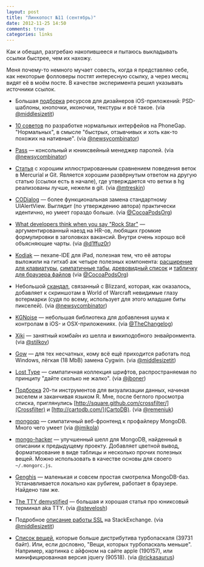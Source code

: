 ```yaml
---
layout: post
title: "Линкопост №11 (сентябрь)"
date: 2012-11-25 14:50
comments: true
categories: links
---
```


Как и обещал, разгребаю накопившееся и пытаюсь выкладывать ссылки быстрее, чем их нахожу.

Меня почему-то немного мучает совесть, когда я представляю себе, как некоторые фолловеры постят интересную ссылку, а через месяц видят её в моём посте. В качестве эксперимента решил указывать источники ссылок. 

<!--more-->

* Большая [подборка](http://nathanbarry.com/25-free-ios-design-resources/) ресурсов для дизайнеров iOS-приложений: PSD-шаблоны, кнопочки, иконочки, текстуры и всё такое. (via [@middlesizetit](https://twitter.com/middlesizetit))

* [10 советов](http://www.mikedellanoce.com/2012/09/10-tips-for-getting-that-native-ios.html) по разработке нормальных интерфейов на PhoneGap. "Нормальных", в смысле "быстрых, отзывчивых и хоть как-то похожих на нативные". (via [@newsycombinator](https://twitter.com/newsycombinator))

* [Pass](http://zx2c4.com/projects/password-store/) — консольный и юниксвейный менеджер паролей. (via [@newsycombinator](https://twitter.com/newsycombinator))

* [Статья](http://felipec.wordpress.com/2012/05/26/no-mercurial-branches-are-still-not-better-than-git-ones-response-to-jhws-more-on-mercurial-vs-git-with-graphs/) с хорошим иллюстрированным сравнением поведения веток в Mercurial и Git. Является хорошим развёрнутым ответом на другую статью (ссылки есть в начале), где утверждается что ветки в hg реализованы лучше, нежели в git. (via [@mtreskin](https://twitter.com/mtreskin))

* [CODialog](https://github.com/eaigner/CODialog) — более функциональная замена стандартному UIAlertView. Выглядит (по утверждению автора) практически идентично, но умеет гораздо больше. (via [@CocoaPodsOrg](https://twitter.com/CocoaPodsOrg))

* [What developers think when you say "Rock Star"](http://blog.hirelite.com/what-developers-think-when-you-say-rock-star) — аргументированный наезд на HR-ов, любящих громкие формулировки в заголовках вакансий. Внутри очень хорошо всё объясняющие чарты. (via [@d1ffuz0r](https://twitter.com/d1ffuz0r))

* [Kodiak](http://www.becomekodiak.com/) — пехапе-IDE для iPad, полезная тем, что её авторы выложили на гитхаб аж четыре полезных компонента: [расширение для клавиатуры](https://github.com/adamhoracek/KOKeyboard), [симпатичные табы](https://github.com/adamhoracek/KOTabs), [древовидный список](https://github.com/adamhoracek/KOTree) и [табличку для браузера файлов](https://github.com/adamhoracek/KOFiles) (via [@CocoaPodsOrg](https://twitter.com/CocoaPodsOrg))

* Небольшой [скандал](http://www.ownedcore.com/forums/world-of-warcraft/world-of-warcraft-general/375573-looking-inside-your-screenshots.html), связанный с Blizzard, которая, как оказалось, добавляет к скриншотам в World of Warcraft невидимые глазу вотермарки (судя по всему, использует для этого младшие биты пикселей). (via [@newsycombinator](https://twitter.com/newsycombinator))

* [KGNoise](https://github.com/kgn/KGNoise) — небольшая библиотека для добавления шума к контролам в iOS- и OSX-приложениях. (via [@TheChangelog](https://twitter.com/TheChangelog))

* [Xiki](http://xiki.org/) — занятный комбайн из шелла и википодобного энвайронмента. (via [@stilkov](https://twitter.com/stilkov))

* [Gow](https://github.com/bmatzelle/gow) — для тех несчатных, кому всё ещё приходится работать под Windows, лёгкая (18 MbB) замена Cygwin. (via [@middlesizetit](https://twitter.com/middlesizetit))

* [Lost Type](http://losttype.com/browse/) — симпатичная коллекция шрифтов, распространяемая по принципу "дайте сколько не жалко". (via [@jboner](https://twitter.com/jboner))

* [Подборка](http://www.netmagazine.com/features/top-20-data-visualisation-tools) 20-ти инструментов для визуализации данных, начиная экселем и заканчивая языком R. Мне, после беглого просмотра списка, приглянулись [http://square.github.com/crossfilter/](Crossfilter) и [http://cartodb.com/](CartoDB). (via [@remeniuk](https://twitter.com/remeniuk))

* [mongoqp](https://github.com/jmikola/mongoqp) — симпатичный веб-фронтенд к профайлеру MongoDB. Много чего умеет (via [@jmikola](https://twitter.com/jmikola))

* [mongo-hacker](https://github.com/TylerBrock/mongo-hacker) — улучшенный шелл для MongoDB, найденный в описании к предыдущему проекту. Добавляет цветной вывод, форматирование в виде таблицы и несколько прочих полезных вещей. Можно использовать в качестве основы для своего `~/.mongorc.js`.

* [Genghis](https://github.com/bobthecow/genghis) — маленькая и совсем простая смотрелка MongoDB-баз. Устанавливается локально как рубигем, работает в браузере. Найдено там же.

* [The TTY demystified](http://www.linusakesson.net/programming/tty/) — большая и хорошая статья про юниксовый терминал aka TTY. (via [@stevelosh](https://twitter.com/stevelosh))

* Подробное [описание работы SSL](http://security.stackexchange.com/questions/20803/how-does-ssl-work/20833) на StackExchange. (via [@middlesizetit](https://twitter.com/middlesizetit))

* [Список вещей](http://prog21.dadgum.com/116.html), которые больше дистрибутива турбопаскаля (39731 байт). Или, если дословно, "Вещи, которых турбопаскаль меньше". Например, картинка с айфоном на сайте apple (190157), или минифицированная версия jquery (90518). (via [@rickasaurus](https://twitter.com/rickasaurus))
